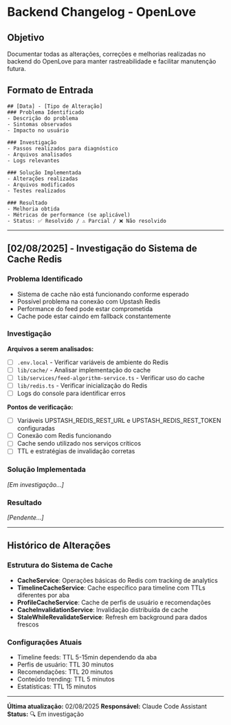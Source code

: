 # Backend Changelog - OpenLove

## Objetivo
Documentar todas as alterações, correções e melhorias realizadas no backend do OpenLove para manter rastreabilidade e facilitar manutenção futura.

## Formato de Entrada
```
## [Data] - [Tipo de Alteração]
### Problema Identificado
- Descrição do problema
- Sintomas observados
- Impacto no usuário

### Investigação
- Passos realizados para diagnóstico
- Arquivos analisados
- Logs relevantes

### Solução Implementada
- Alterações realizadas
- Arquivos modificados
- Testes realizados

### Resultado
- Melhoria obtida
- Métricas de performance (se aplicável)
- Status: ✅ Resolvido / ⚠️ Parcial / ❌ Não resolvido
```

---

## [02/08/2025] - Investigação do Sistema de Cache Redis

### Problema Identificado
- Sistema de cache não está funcionando conforme esperado
- Possível problema na conexão com Upstash Redis
- Performance do feed pode estar comprometida
- Cache pode estar caindo em fallback constantemente

### Investigação
**Arquivos a serem analisados:**
- [ ] `.env.local` - Verificar variáveis de ambiente do Redis
- [ ] `lib/cache/` - Analisar implementação do cache
- [ ] `lib/services/feed-algorithm-service.ts` - Verificar uso do cache
- [ ] `lib/redis.ts` - Verificar inicialização do Redis
- [ ] Logs do console para identificar erros

**Pontos de verificação:**
- [ ] Variáveis UPSTASH_REDIS_REST_URL e UPSTASH_REDIS_REST_TOKEN configuradas
- [ ] Conexão com Redis funcionando
- [ ] Cache sendo utilizado nos serviços críticos
- [ ] TTL e estratégias de invalidação corretas

### Solução Implementada
*[Em investigação...]*

### Resultado
*[Pendente...]*

---

## Histórico de Alterações

### Estrutura do Sistema de Cache
- **CacheService**: Operações básicas do Redis com tracking de analytics
- **TimelineCacheService**: Cache específico para timeline com TTLs diferentes por aba
- **ProfileCacheService**: Cache de perfis de usuário e recomendações
- **CacheInvalidationService**: Invalidação distribuída de cache
- **StaleWhileRevalidateService**: Refresh em background para dados frescos

### Configurações Atuais
- Timeline feeds: TTL 5-15min dependendo da aba
- Perfis de usuário: TTL 30 minutos
- Recomendações: TTL 20 minutos
- Conteúdo trending: TTL 5 minutos
- Estatísticas: TTL 15 minutos

---

**Última atualização:** 02/08/2025
**Responsável:** Claude Code Assistant
**Status:** 🔍 Em investigação